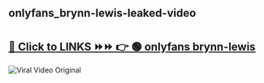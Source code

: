 
 ## onlyfans_brynn-lewis-leaked-video 

# <h2><a href="https://clipsfans.com/onlyfans_brynn-lewis&ref=git">🔗 Click to LINKS ⏩⏩ 👉 🟢 onlyfans brynn-lewis </a></h2>

<a href="https://clipsfans.com/onlyfans_brynn-lewis&ref=git" rel="nofollow" data-target="animated-image.originalLink"><img src="https://i.ibb.co.com/xMMVF88/686577567.gif" alt="Viral Video Original" style="max-width: 100%; display: inline-block;" data-target="animated-image.originalImage"></a>
